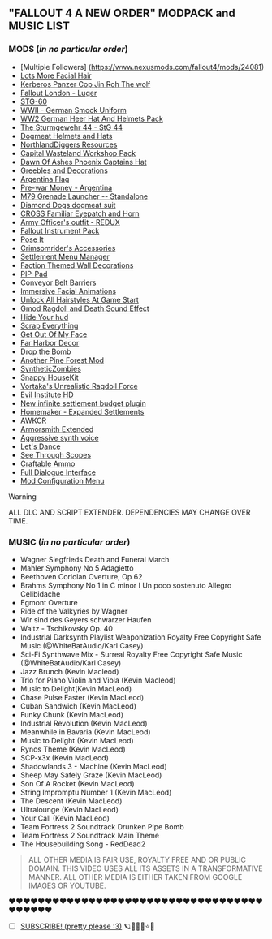 ## "FALLOUT 4 A NEW ORDER" MODPACK and MUSIC LIST



### MODS (*in no particular order*)

+ [Multiple Followers] (https://www.nexusmods.com/fallout4/mods/24081)
+ [Lots More Facial Hair](https://www.nexusmods.com/fallout4/mods/10746)
+ [Kerberos Panzer Cop Jin Roh The wolf](https://www.nexusmods.com/fallout4/mods/16476)
+ [Fallout London - Luger](https://www.nexusmods.com/fallout4/mods/45651)
+ [STG-60](https://www.nexusmods.com/fallout4/mods/21843)
+ [WWII - German Smock Uniform](https://www.nexusmods.com/fallout4/mods/75954)
+ [WW2 German Heer Hat And Helmets Pack](https://www.nexusmods.com/fallout4/mods/63037)
+ [The Sturmgewehr 44 - StG 44](https://www.nexusmods.com/fallout4/mods/16999)
+ [Dogmeat Helmets and Hats](https://www.nexusmods.com/fallout4/mods/27059)
+ [NorthlandDiggers Resources](https://www.nexusmods.com/fallout4/mods/9710)
+ [Capital Wasteland Workshop Pack](https://www.nexusmods.com/fallout4/mods/43068)
+ [Dawn Of Ashes Phoenix Captains Hat](https://www.nexusmods.com/fallout4/mods/38477)
+ [Greebles and Decorations](https://www.nexusmods.com/fallout4/mods/16430)
+ [Argentina Flag](https://www.nexusmods.com/fallout4/mods/73256)
+ [Pre-war Money - Argentina](https://www.nexusmods.com/fallout4/mods/72819)
+ [M79 Grenade Launcher -- Standalone](https://www.nexusmods.com/fallout4/mods/16727)
+ [Diamond Dogs dogmeat suit](https://www.nexusmods.com/fallout4/mods/68631)
+ [CROSS Familiar Eyepatch and Horn](https://www.nexusmods.com/fallout4/mods/8307)
+ [Army Officer's outfit - REDUX](https://www.nexusmods.com/fallout4/mods/54396)
+ [Fallout Instrument Pack](https://www.nexusmods.com/fallout4/mods/46604)
+ [Pose It](https://www.nexusmods.com/fallout4/mods/24772)
+ [Crimsomrider's Accessories](https://www.nexusmods.com/fallout4/mods/19563)
+ [Settlement Menu Manager](https://www.nexusmods.com/fallout4/mods/24204)
+ [Faction Themed Wall Decorations](https://www.nexusmods.com/fallout4/mods/37893)
+ [PIP-Pad](https://www.nexusmods.com/fallout4/mods/21953)
+ [Conveyor Belt Barriers](https://www.nexusmods.com/fallout4/mods/28628)
+ [Immersive Facial Animations](https://www.nexusmods.com/fallout4/mods/2224)
+ [Unlock All Hairstyles At Game Start](https://www.nexusmods.com/fallout4/mods/3028)
+ [Gmod Ragdoll and Death Sound Effect](https://www.nexusmods.com/fallout4/mods/72333)
+ [Hide Your hud](https://www.nexusmods.com/fallout4/mods/78618)
+ [Scrap Everything](https://www.nexusmods.com/fallout4/mods/5320)
+ [Get Out Of My Face](https://www.nexusmods.com/fallout4/mods/20353)
+ [Far Harbor Decor](https://www.nexusmods.com/fallout4/mods/13817)
+ [Drop the Bomb](https://www.nexusmods.com/fallout4/mods/17216)
+ [Another Pine Forest Mod](https://www.nexusmods.com/fallout4/mods/54027)
+ [SyntheticZombies](https://www.nexusmods.com/fallout4/mods/31588)
+ [Snappy HouseKit](https://www.nexusmods.com/fallout4/mods/11639)
+ [Vortaka's Unrealistic Ragdoll Force](https://www.nexusmods.com/fallout4/mods/2580)
+ [Evil Institute HD](https://www.nexusmods.com/fallout4/mods/9537)
+ [New infinite settlement budget plugin](https://www.nexusmods.com/fallout4/mods/16939)
+ [Homemaker - Expanded Settlements](https://www.nexusmods.com/fallout4/mods/1478)
+ [AWKCR](https://www.nexusmods.com/fallout4/mods/6091)
+ [Armorsmith Extended](https://www.nexusmods.com/fallout4/mods/2228)
+ [Aggressive synth voice](https://www.nexusmods.com/fallout4/mods/2105)
+ [Let's Dance](https://www.nexusmods.com/fallout4/mods/17796)
+ [See Through Scopes](https://www.nexusmods.com/fallout4/mods/9476)
+ [Craftable Ammo](https://www.nexusmods.com/fallout4/mods/798)
+ [Full Dialogue Interface](https://www.nexusmods.com/fallout4/mods/1235)
+ [Mod Configuration Menu](https://www.nexusmods.com/fallout4/mods/21497)


> [!WARNING]
> ALL DLC AND SCRIPT EXTENDER. DEPENDENCIES MAY CHANGE OVER TIME.




### MUSIC (*in no particular order*)

+ Wagner  Siegfrieds Death and Funeral March 
+ Mahler  Symphony No 5  Adagietto 
+ Beethoven Coriolan Overture, Op  62 
+ Brahms  Symphony No 1 in C minor  I Un poco sostenuto  Allegro Celibidache
+ Egmont Overture
+ Ride of the Valkyries by Wagner 
+ Wir sind des Geyers schwarzer Haufen
+ Waltz - Tschikovsky Op. 40
+ Industrial Darksynth Playlist  Weaponization  Royalty Free Copyright Safe Music (@WhiteBatAudio/Karl Casey)
+ Sci-Fi Synthwave Mix - Surreal Royalty Free Copyright Safe Music (@WhiteBatAudio/Karl Casey)
+ Jazz Brunch (Kevin Macleod)
+ Trio for Piano Violin and Viola (Kevin Macleod)
+ Music to Delight(Kevin MacLeod)
+ Chase Pulse Faster (Kevin MacLeod)
+ Cuban Sandwich (Kevin MacLeod)
+ Funky Chunk (Kevin MacLeod)
+ Industrial Revolution (Kevin MacLeod)
+ Meanwhile in Bavaria (Kevin MacLeod)
+ Music to Delight (Kevin MacLeod)
+ Rynos Theme (Kevin MacLeod)
+ SCP-x3x (Kevin MacLeod)
+ Shadowlands 3 - Machine (Kevin MacLeod)
+ Sheep May Safely Graze (Kevin MacLeod)
+ Son Of A Rocket (Kevin MacLeod)
+ String Impromptu Number 1 (Kevin MacLeod)
+ The Descent (Kevin MacLeod)
+ Ultralounge (Kevin MacLeod)
+ Your Call (Kevin MacLeod)
+ Team Fortress 2 Soundtrack  Drunken Pipe Bomb
+ Team Fortress 2 Soundtrack  Main Theme
+ The Housebuilding Song - RedDead2

  


> ALL OTHER MEDIA IS FAIR USE, ROYALTY FREE AND OR PUBLIC DOMAIN. THIS VIDEO USES ALL ITS ASSETS IN A TRANSFORMATIVE MANNER. ALL OTHER MEDIA IS EITHER TAKEN FROM GOOGLE IMAGES OR YOUTUBE.

❤❤❤️❤️❤️❤️❤️❤️❤️❤️❤️❤️❤️❤️❤️❤️❤️❤️❤️❤️❤️❤️❤️❤️❤️❤️❤️❤️❤️❤️❤️❤️❤️❤️❤️❤️❤️❤️❤️❤❤


- [ ] [SUBSCRIBE! (pretty please :3)](https://www.youtube.com/@FoxSpaceMagik) :ringed_planet::fox_face::stars::rocket::star::milky_way:

